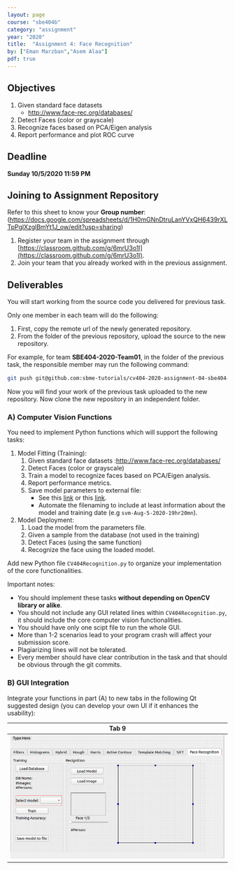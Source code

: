```yaml
---
layout: page
course: "sbe404b"
category: "assignment"
year: "2020"
title:  "Assignment 4: Face Recognition"
by: ["Eman Marzban","Asem Alaa"]
pdf: true
---
```


## Objectives

1. Given standard face datasets 
   * http://www.face-rec.org/databases/ 
2. Detect Faces (color or grayscale)
3. Recognize faces based on PCA/Eigen analysis
4. Report performance and plot ROC curve

## Deadline

**Sunday 10/5/2020 11:59 PM**

## Joining to Assignment Repository

Refer to this sheet to know your **Group number**: (https://docs.google.com/spreadsheets/d/1H0mGNnDtruLanYVxQH6439rXLTpPglXzglBmYt1J_ow/edit?usp=sharing)

1. Register your team in the assignment through [https://classroom.github.com/g/6mrU3o1l](https://classroom.github.com/g/6mrU3o1l).
2. Join your team that you already worked with in the previous assignment.

## Deliverables

You will start working from the source code you delivered for previous task.

Only one member in each team will do the following:

1. First, copy the remote url of the newly generated repository.
2. From the folder of the previous repository, upload the source to the new repository.

For example, for team **SBE404-2020-Team01**, in the folder of the previous task, the responsible member may run the following command:

```bash
git push git@github.com:sbme-tutorials/cv404-2020-assignment-04-sbe404-2020-team01.git master -u
```

Now you will find your work of the previous task uploaded to the new repository. Now clone the new repository in an independent folder.


### A) Computer Vision Functions

You need to implement Python functions which will support the following tasks:


1. Model Fitting (Training):
   1. Given standard face datasets :http://www.face-rec.org/databases/
   2. Detect Faces (color or grayscale)
   3. Train a model to recognize faces based on PCA/Eigen analysis.
   4. Report performance metrics.
   5. Save model parameters to external file:
      * See this [link](https://scikit-learn.org/stable/modules/model_persistence.html) or this [link](https://machinelearningmastery.com/save-load-machine-learning-models-python-scikit-learn/).
      * Automate the filenaming to include at least information about the model and training date (e.g `svm-Aug-5-2020-19hr20mn`).
2. Model Deployment:
   1. Load the model from the parameters file.
   2. Given a sample from the database (not used in the training)
   3. Detect Faces (using the same function)
   4. Recognize the face using the loaded model.

Add new Python file `CV404Recognition.py` to organize your implementation of the core functionalities.

Important notes:

* You should implement these tasks **without depending on OpenCV library or alike**.
* You should not include any GUI related lines within `CV404Recognition.py`, it should include the core computer vision functionalities.
* You should have only one scipt file to run the whole GUI.
* More than 1-2 scenarios lead to your program crash will affect your submission score.
* Plagiarizing lines will not be tolerated.
* Every member should have clear contribution in the task and that should be obvious through the git commits.


### B) GUI Integration

Integrate your functions in part (A) to new tabs in the following Qt suggested design (you can develop your own UI if it enhances the usability):

| Tab 9 |
|---|
| <img src="tab9.png" style="width:1100px;"> |